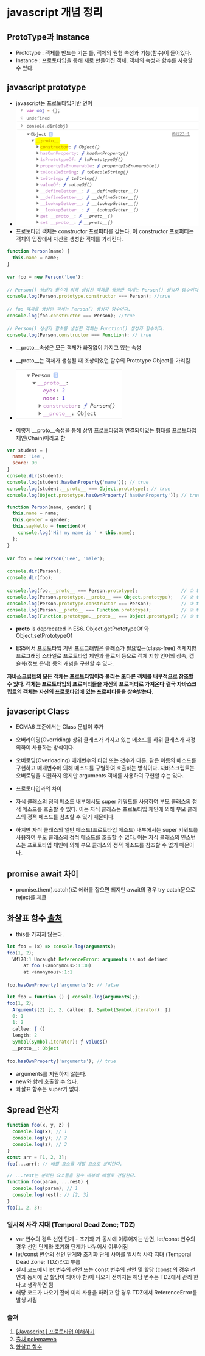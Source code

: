 # javascript 개념 정리

## ProtoType과 Instance
- Prototype : 객체를 만드는 기본 틀, 객체의 원형 속성과 기능(함수)이 들어있다.
- Instance : 프로토타입을 통해 새로 만들어진 객체. 객체의 속성과 함수를 사용할 수 있다.

## javascript prototype
- javascript는 프로토타입기반 언어
- ![img](https://github.com/hachuu/developGuide/blob/main/image/prototype.PNG)
- 프로토타입 객체는 constructor 프로퍼티를 갖는다. 이 constructor 프로퍼티는 객체의 입장에서 자신을 생성한 객체를 가리킨다.

```javascript
function Person(name) {
  this.name = name;
}

var foo = new Person('Lee');

// Person() 생성자 함수에 의해 생성된 객체를 생성한 객체는 Person() 생성자 함수이다.
console.log(Person.prototype.constructor === Person); //true

// foo 객체를 생성한 객체는 Person() 생성자 함수이다.
console.log(foo.constructor === Person); //true

// Person() 생성자 함수를 생성한 객체는 Function() 생성자 함수이다.
console.log(Person.constructor === Function); // true
```

- __proto__속성은 모든 객체가 빠짐없이 가지고 있는 속성
- __proto__는 객체가 생성될 때 조상이었던 함수의 Prototype Object를 가리킴
- ![img](https://github.com/hachuu/developGuide/blob/main/image/prototype%20Object.PNG)

- 이렇게 __proto__속성을 통해 상위 프로토타입과 연결되어있는 형태를 프로토타입 체인(Chain)이라고 함

```javascript
var student = {
  name: 'Lee',
  score: 90
}
console.dir(student);
console.log(student.hasOwnProperty('name')); // true
console.log(student.__proto__ === Object.prototype); // true
console.log(Object.prototype.hasOwnProperty('hasOwnProperty')); // true
```

```javascript
function Person(name, gender) {
  this.name = name;
  this.gender = gender;
  this.sayHello = function(){
    console.log('Hi! my name is ' + this.name);
  };
}

var foo = new Person('Lee', 'male');

console.dir(Person);
console.dir(foo);

console.log(foo.__proto__ === Person.prototype);                // ① true
console.log(Person.prototype.__proto__ === Object.prototype);   // ② true
console.log(Person.prototype.constructor === Person);           // ③ true
console.log(Person.__proto__ === Function.prototype);           // ④ true
console.log(Function.prototype.__proto__ === Object.prototype); // ⑤ true
```

- __proto__ is deprecated in ES6. Object.getPrototypeOf 와 Object.setPrototypeOf


- ES5에서 프로토타입 기반 프로그래밍은 클래스가 필요없는(class-free) 객체지향 프로그래밍 스타일로 프로토타입 체인과 클로저 등으로 객체 지향 언어의 상속, 캡슐화(정보 은닉) 등의 개념을 구현할 수 있다.

**자바스크립트의 모든 객체는 프로토타입이라 불리는 또다른 객체를 내부적으로 참조할 수 있다. 객체는 프로토타입의 프로퍼티들을 자신의 프로퍼티로 가져온다**
**결국 자바스크립트의 객체는 자신의 프로토타입에 있는 프로퍼티들을 상속받는다.**

## javascript Class
- ECMA6 표준에서는 Class 문법이 추가

- 오버라이딩(Overriding)
상위 클래스가 가지고 있는 메소드를 하위 클래스가 재정의하여 사용하는 방식이다.
- 오버로딩(Overloading)
매개변수의 타입 또는 갯수가 다른, 같은 이름의 메소드를 구현하고 매개변수에 의해 메소드를 구별하여 호출하는 방식이다. 자바스크립트는 오버로딩을 지원하지 않지만 arguments 객체를 사용하여 구현할 수는 있다.

- 프로토타입과의 차이
- 자식 클래스의 정적 메소드 내부에서도 super 키워드를 사용하여 부모 클래스의 정적 메소드를 호출할 수 있다. 이는 자식 클래스는 프로토타입 체인에 의해 부모 클래스의 정적 메소드를 참조할 수 있기 때문이다.

- 하지만 자식 클래스의 일반 메소드(프로토타입 메소드) 내부에서는 super 키워드를 사용하여 부모 클래스의 정적 메소드를 호출할 수 없다. 이는 자식 클래스의 인스턴스는 프로토타입 체인에 의해 부모 클래스의 정적 메소드를 참조할 수 없기 때문이다.


## promise await 차이
- promise.then().catch()로 에러를 잡으면 되지만 await의 경우 try catch문으로 reject를 체크

## 화살표 함수 [출처](https://ko.javascript.info/arrow-functions)
- this를 가지지 않는다.
```javascript
let foo = (x) => console.log(arguments);
foo(1, 2);
  VM170:1 Uncaught ReferenceError: arguments is not defined
      at foo (<anonymous>:1:30)
      at <anonymous>:1:1
      
foo.hasOwnProperty('arguments'); // false
```

```javascript
let foo = function () { console.log(arguments);};
foo(1, 2);
  Arguments(2) [1, 2, callee: ƒ, Symbol(Symbol.iterator): ƒ]
  0: 1
  1: 2
  callee: ƒ ()
  length: 2
  Symbol(Symbol.iterator): ƒ values()
  __proto__: Object
  
foo.hasOwnProperty('arguments'); // true
```

- arguments를 지원하지 않는다.
- new와 함께 호출할 수 없다.
-  화살표 함수는 super가 없다.

## Spread 연산자
```javascript
function foo(x, y, z) {
  console.log(x); // 1
  console.log(y); // 2
  console.log(z); // 3
}
const arr = [1, 2, 3];
foo(...arr); // 배열 요소를 개별 요소로 분리한다.
```

```javascript
// ...rest는 분리된 요소들을 함수 내부에 배열로 전달한다.
function foo(param, ...rest) {
  console.log(param); // 1
  console.log(rest); // [2, 3]
}
foo(1, 2, 3);
```

### 일시적 사각 지대 (Temporal Dead Zone; TDZ)
- var 변수의 경우 선언 단계 - 초기화 가 동시에 이루어지는 반면, let/const 변수의 경우 선언 단계와 초기화 단계가 나누어서 이루어짐
- let/const 변수의 선언 단계와 초기화 단계 사이를 일시적 사각 지대 (Temporal Dead Zone; TDZ)라고 부름
- 실제 코드에서 let 변수의 선언 또는 const 변수의 선언 및 할당 (const 의 경우 선언과 동시에 값 할당이 되어야 함)이 나오기 전까지는 해당 변수는 TDZ에서 관리 한다고 생각하면 됨
- 해당 코드가 나오기 전에 미리 사용을 하려고 할 경우 TDZ에서 ReferenceError를 발생 시킴


### 출처
1. [[Javascript ] 프로토타입 이해하기](https://medium.com/@bluesh55/javascript-prototype-%EC%9D%B4%ED%95%B4%ED%95%98%EA%B8%B0-f8e67c286b67)
2. [출처 poiemaweb](https://poiemaweb.com/js-prototype)
3. [화살표 함수](https://ko.javascript.info/arrow-functions)

